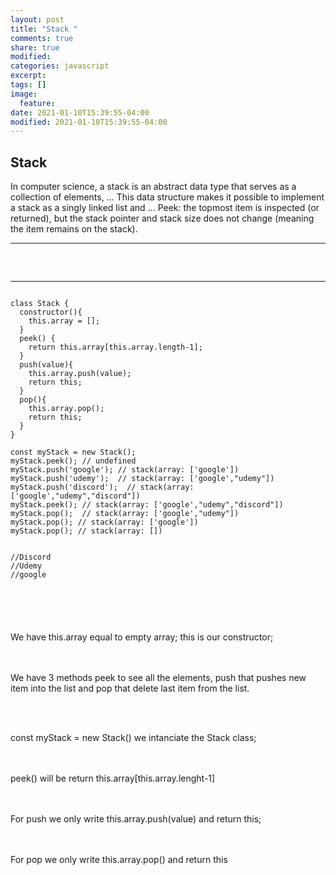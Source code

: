 ```yaml
---
layout: post
title: "Stack "
comments: true
share: true
modified:
categories: javascript
excerpt:
tags: []
image:
  feature:
date: 2021-01-10T15:39:55-04:00
modified: 2021-01-10T15:39:55-04:00
---
```


## Stack
In computer science, a stack is an abstract data type that serves as a collection of elements, ... This data structure makes it possible to implement a stack as a singly linked list and ... Peek: the topmost item is inspected (or returned), but the stack pointer and stack size does not change (meaning the item remains on the stack). 
___


##
<br>


___

~~~

class Stack {
  constructor(){
    this.array = [];
  }
  peek() {
    return this.array[this.array.length-1];
  }
  push(value){
    this.array.push(value);
    return this;
  }
  pop(){
    this.array.pop();
    return this;
  }
}

const myStack = new Stack();
myStack.peek(); // undefined
myStack.push('google'); // stack(array: ['google'])
myStack.push('udemy');  // stack(array: ['google',"udemy"])
myStack.push('discord');  // stack(array: ['google',"udemy","discord"])
myStack.peek(); // stack(array: ['google',"udemy","discord"])
myStack.pop();  // stack(array: ['google',"udemy"])
myStack.pop(); // stack(array: ['google'])
myStack.pop(); // stack(array: [])


//Discord
//Udemy
//google






~~~
We have this.array equal to empty array; this is our constructor;


<br><br>
We have 3 methods peek to see all the elements, push that pushes new item into the list and pop that delete last item from the list.

<br><br>

const myStack = new Stack() we intanciate the Stack class;

<br><br>
peek() will be 
return this.array[this.array.lenght-1]

<br><br>
For push we only write this.array.push(value) and return this;

<br><br>
For pop we only write 
this.array.pop()
and return this